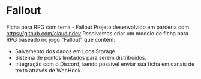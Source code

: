 # Fallout
Ficha para RPG com tema - Fallout
Projeto desenvolvido em parceria com https://github.com/claudindev
Resolvemos criar um modelo de ficha para RPG baseado no jogo "Fallout" que contém:
- Salvamento dos dados em LocalStorage.
- Sistema de pontos limitados para serem distribuidos.
- Integração com o Discord, sendo possível enviar sua ficha em canais de texto através de WebHook.
